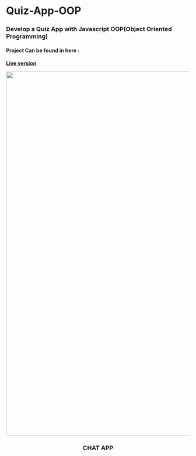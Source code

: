 # Quiz-App-OOP
### Develop a Quiz App with Javascript OOP(Object Oriented Programming)

#### Project Can be found in here :
 **[Live version](https://rawcdn.githack.com/codershona/Quiz-App-OOP/a5fe02265c5d24fb566ba9dd9b4d2071e5df3587/index.html)**

<p align="center">
	
<img src="https://user-images.githubusercontent.com/57604500/121789624-b3360080-cbd7-11eb-92cb-dbb7e7071949.png" width=996>
<br />
<h3 align="center">CHAT APP</h3>
</p>
